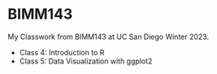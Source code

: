 # BIMM143

My Classwork from BIMM143 at UC San Diego Winter 2023.

- Class 4: Introduction to R
- Class 5: Data Visualization with ggplot2
